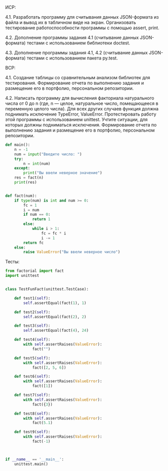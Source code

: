 ИСР:

4.1. Разработать программу для считывания данных JSON-формата из файла и вывод их в табличном виде на экран. Организовать тестирование работоспособности программы с помощью assert, print.

4.2. Дополнение программы задания 4.1 (считывание данных JSON-формата) тестами с использованием библиотеки doctest. 

4.3. Дополнение программы задания 4.1, 4.2 (считывание данных JSON-формата) тестами с использованием пакета py.test. 


ВСР:

4.1. Создание таблицы со сравнительным анализом библиотек для тестирования. Формирование отчета по выполнению задания и размещение его в портфолио, персональном репозитории. 

4.2. Написать программу для вычисления факториала натурального числа от 0 до n (где, n — целое, натуральное число, помещающееся в переменную целого числа). Для всех других случаев функция должна поднимать исключение TypeError, ValueError. Протестировать работу этой программы с использованием unittest. Учтите ситуации, для которых должны подниматься исключения. Формирование отчета по выполнению задания и размещение его в портфолио, персональном репозитории.

```python
def main():
    n = -1
    num = input("Введите число: ")
    try:
        n = int(num)
    except:
        print("Вы ввели неверное значение")
    res = fact(n)
    print(res)


def fact(num):
    if type(num) is int and num >= 0:
        fc = 1
        i = num
        if num == 0:
            return 1
        else:
            while i > 1:
                fc = fc * i
                i -= 1
        return fc
    else:
        raise ValueError("Вы ввели неверное число")
```

Тесты:

```python
from factorial import fact
import unittest


class TestFunFact(unittest.TestCase):

    def test1(self):
        self.assertEqual(fact(1), 1)

    def test2(self):
        self.assertEqual(fact(2), 2)

    def test3(self):
        self.assertEqual(fact(4), 24)

    def test4(self):
        with self.assertRaises(ValueError):
            fact("")

    def test5(self):
        with self.assertRaises(ValueError):
            fact([2, 5, 6])

    def test6(self):
        with self.assertRaises(ValueError):
            fact([1])

    def test7(self):
        with self.assertRaises(ValueError):
            fact({3})

    def test8(self):
        with self.assertRaises(ValueError):
            fact(5.1)

    def test9(self):
        with self.assertRaises(ValueError):
            fact(-1)



if __name__ == '__main__':
    unittest.main()

```
